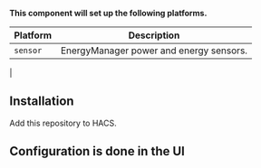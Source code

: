 **This component will set up the following platforms.**

| Platform        | Description                         |
| --------------- | ----------------------------------- |
| `sensor`        | EnergyManager power and energy sensors.
|


## Installation

Add this repository to HACS.

## Configuration is done in the UI


